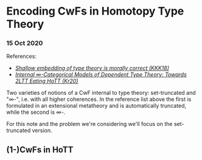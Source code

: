 # Encoding CwFs in Homotopy Type Theory
### 15 Oct 2020

References:

- *[Shallow embedding of type theory is morally correct (KKK18)](https://arxiv.org/abs/1907.07562)*
- *[Internal ∞-Categorical Models of Dependent Type Theory: Towards 2LTT Eating HoTT (Kr20)](https://arxiv.org/abs/2009.01883)*

Two varieties of notions of a CwF internal to type theory: set-truncated and "$\infty$-", i.e. with all higher coherences.
In the reference list above the first is formulated in an extensional metatheory and is automatically truncated, while the second is $\infty$-.

For this note and the problem we're considering we'll focus on the set-truncated version.

## (1-)CwFs in HoTT
